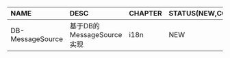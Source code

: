 |NAME|DESC|CHAPTER|STATUS(NEW,CODING,COMPLETED)|
|:-|:-|:-|:-|
|DB-MessageSource|基于DB的MessageSource实现|i18n|NEW|
